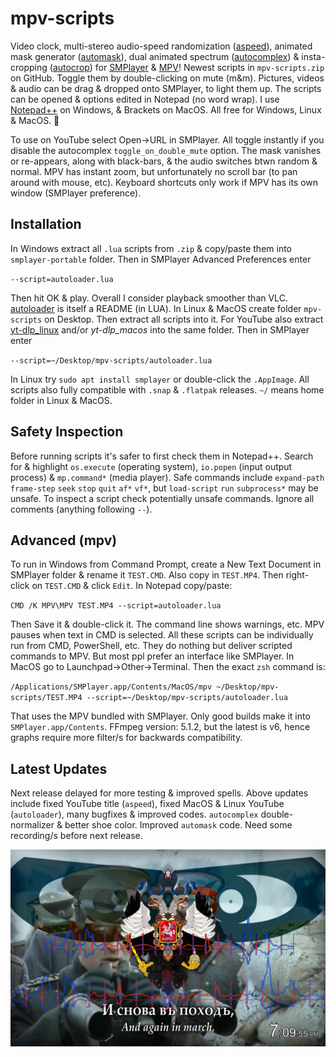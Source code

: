 # mpv-scripts
Video clock, multi-stereo audio-speed randomization ([aspeed](aspeed.lua)), animated mask generator ([automask](automask.lua)), dual animated spectrum ([autocomplex](autocomplex.lua)) & insta-cropping ([autocrop](autocrop.lua)) for [SMPlayer](https://smplayer.info) & [MPV](https://mpv.io)! Newest scripts in `mpv-scripts.zip` on GitHub. Toggle them by double-clicking on mute (m&m). Pictures, videos & audio can be drag & dropped onto SMPlayer, to light them up. The scripts can be opened & options edited in Notepad (no word wrap). I use [Notepad++](https://notepad-plus-plus.org/downloads/) on Windows, & Brackets on MacOS. All free for Windows, Linux & MacOS. 🙂

To use on YouTube select Open→URL in SMPlayer. All toggle instantly if you disable the autocomplex `toggle_on_double_mute` option. The mask vanishes or re-appears, along with black-bars, & the audio switches btwn random & normal. MPV has instant zoom, but unfortunately no scroll bar (to pan around with mouse, etc). Keyboard shortcuts only work if MPV has its own window (SMPlayer preference).

## Installation
In Windows extract all `.lua` scripts from `.zip` & copy/paste them into `smplayer-portable` folder. Then in SMPlayer Advanced Preferences enter 

`--script=autoloader.lua`

Then hit OK & play. Overall I consider playback smoother than VLC. [autoloader](autoloader.lua) is itself a README (in LUA). In Linux & MacOS create folder `mpv-scripts` on Desktop. Then extract all scripts into it. For YouTube also extract [yt-dlp_linux](https://github.com/yt-dlp/yt-dlp/releases) and/or *yt-dlp_macos* into the same folder. Then in SMPlayer enter

`--script=~/Desktop/mpv-scripts/autoloader.lua`

In Linux try `sudo apt install smplayer` or double-click the `.AppImage`. All scripts also fully compatible with `.snap` & `.flatpak` releases. `~/` means home folder in Linux & MacOS.

## Safety Inspection
Before running scripts it's safer to first check them in Notepad++. Search for & highlight `os.execute` (operating system), `io.popen` (input output process) & `mp.command*` (media player). Safe commands include `expand-path` `frame-step` `seek` `stop` `quit` `af*` `vf*`, but `load-script` `run` `subprocess*` may be unsafe. To inspect a script check potentially unsafe commands. Ignore all comments (anything following `--`).

## Advanced (mpv)
To run in Windows from Command Prompt, create a New Text Document in SMPlayer folder & rename it `TEST.CMD`. Also copy in `TEST.MP4`. Then right-click on `TEST.CMD` & click `Edit`. In Notepad copy/paste:

`CMD /K MPV\MPV TEST.MP4 --script=autoloader.lua`

Then Save it & double-click it. The command line shows warnings, etc. MPV pauses when text in CMD is selected. All these scripts can be individually run from CMD, PowerShell, etc. They do nothing but deliver scripted commands to MPV. But most ppl prefer an interface like SMPlayer. In MacOS go to Launchpad→Other→Terminal. Then the exact `zsh` command is:

`/Applications/SMPlayer.app/Contents/MacOS/mpv ~/Desktop/mpv-scripts/TEST.MP4 --script=~/Desktop/mpv-scripts/autoloader.lua`

That uses the MPV bundled with SMPlayer. Only good builds make it into `SMPlayer.app/Contents`. FFmpeg version: 5.1.2, but the latest is v6, hence graphs require more filter/s for backwards compatibility.

## Latest Updates
Next release delayed for more testing & improved spells. Above updates include fixed YouTube title (`aspeed`), fixed MacOS & Linux YouTube (`autoloader`), many bugfixes & improved codes. `autocomplex` double-normalizer & better shoe color. Improved `automask` code. Need some recording/s before next release. 

![alt text](https://github.com/TinosNitso/mpv-scripts/blob/main/SCREENSHOT.JPG)

